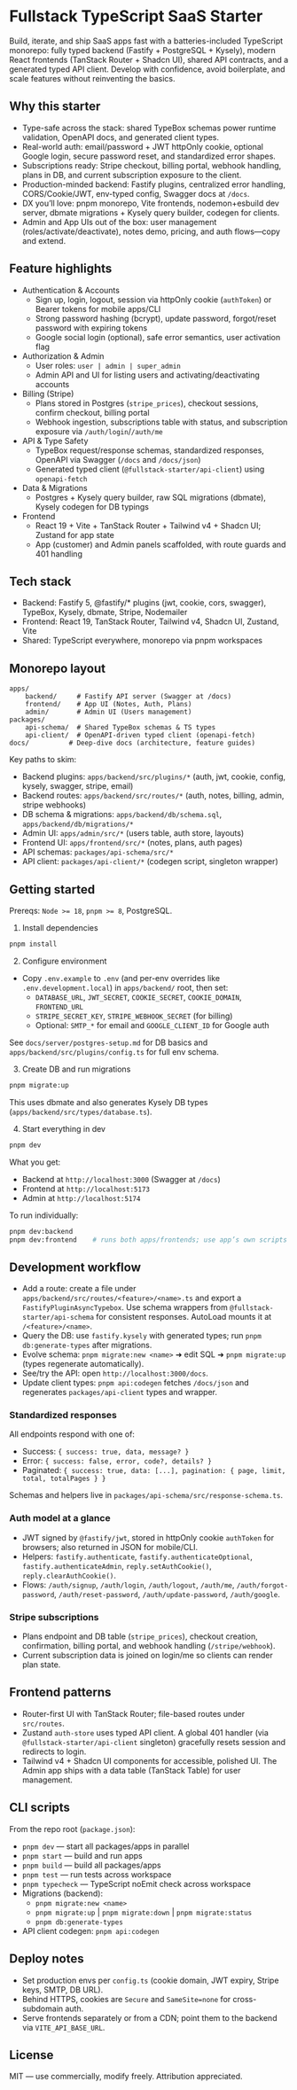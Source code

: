 
# Fullstack TypeScript SaaS Starter

Build, iterate, and ship SaaS apps fast with a batteries-included TypeScript monorepo: fully typed backend (Fastify + PostgreSQL + Kysely), modern React frontends (TanStack Router + Shadcn UI), shared API contracts, and a generated typed API client. Develop with confidence, avoid boilerplate, and scale features without reinventing the basics.

## Why this starter

- Type-safe across the stack: shared TypeBox schemas power runtime validation, OpenAPI docs, and generated client types.
- Real-world auth: email/password + JWT httpOnly cookie, optional Google login, secure password reset, and standardized error shapes.
- Subscriptions ready: Stripe checkout, billing portal, webhook handling, plans in DB, and current subscription exposure to the client.
- Production-minded backend: Fastify plugins, centralized error handling, CORS/Cookie/JWT, env-typed config, Swagger docs at `/docs`.
- DX you’ll love: pnpm monorepo, Vite frontends, nodemon+esbuild dev server, dbmate migrations + Kysely query builder, codegen for clients.
- Admin and App UIs out of the box: user management (roles/activate/deactivate), notes demo, pricing, and auth flows—copy and extend.

## Feature highlights

- Authentication & Accounts
	- Sign up, login, logout, session via httpOnly cookie (`authToken`) or Bearer tokens for mobile apps/CLI
	- Strong password hashing (bcrypt), update password, forgot/reset password with expiring tokens
	- Google social login (optional), safe error semantics, user activation flag
- Authorization & Admin
	- User roles: `user | admin | super_admin`
	- Admin API and UI for listing users and activating/deactivating accounts
- Billing (Stripe)
	- Plans stored in Postgres (`stripe_prices`), checkout sessions, confirm checkout, billing portal
	- Webhook ingestion, subscriptions table with status, and subscription exposure via `/auth/login`/`/auth/me`
- API & Type Safety
	- TypeBox request/response schemas, standardized responses, OpenAPI via Swagger (`/docs` and `/docs/json`)
	- Generated typed client (`@fullstack-starter/api-client`) using `openapi-fetch`
- Data & Migrations
	- Postgres + Kysely query builder, raw SQL migrations (dbmate), Kysely codegen for DB typings
- Frontend
	- React 19 + Vite + TanStack Router + Tailwind v4 + Shadcn UI; Zustand for app state
	- App (customer) and Admin panels scaffolded, with route guards and 401 handling

## Tech stack

- Backend: Fastify 5, @fastify/* plugins (jwt, cookie, cors, swagger), TypeBox, Kysely, dbmate, Stripe, Nodemailer
- Frontend: React 19, TanStack Router, Tailwind v4, Shadcn UI, Zustand, Vite
- Shared: TypeScript everywhere, monorepo via pnpm workspaces

## Monorepo layout

```
apps/
	backend/     # Fastify API server (Swagger at /docs)
	frontend/    # App UI (Notes, Auth, Plans)
	admin/       # Admin UI (Users management)
packages/
	api-schema/  # Shared TypeBox schemas & TS types
	api-client/  # OpenAPI-driven typed client (openapi-fetch)
docs/          # Deep-dive docs (architecture, feature guides)
```

Key paths to skim:
- Backend plugins: `apps/backend/src/plugins/*` (auth, jwt, cookie, config, kysely, swagger, stripe, email)
- Backend routes: `apps/backend/src/routes/*` (auth, notes, billing, admin, stripe webhooks)
- DB schema & migrations: `apps/backend/db/schema.sql`, `apps/backend/db/migrations/*`
- Admin UI: `apps/admin/src/*` (users table, auth store, layouts)
- Frontend UI: `apps/frontend/src/*` (notes, plans, auth pages)
- API schemas: `packages/api-schema/src/*`
- API client: `packages/api-client/*` (codegen script, singleton wrapper)

## Getting started

Prereqs: `Node >= 18`, `pnpm >= 8`, PostgreSQL.

1) Install dependencies

```bash
pnpm install
```

2) Configure environment

- Copy `.env.example` to `.env` (and per-env overrides like `.env.development.local`) in `apps/backend/` root, then set:
	- `DATABASE_URL`, `JWT_SECRET`, `COOKIE_SECRET`, `COOKIE_DOMAIN`, `FRONTEND_URL`
	- `STRIPE_SECRET_KEY`, `STRIPE_WEBHOOK_SECRET` (for billing)
	- Optional: `SMTP_*` for email and `GOOGLE_CLIENT_ID` for Google auth

See `docs/server/postgres-setup.md` for DB basics and `apps/backend/src/plugins/config.ts` for full env schema.

3) Create DB and run migrations

```bash
pnpm migrate:up
```

This uses dbmate and also generates Kysely DB types (`apps/backend/src/types/database.ts`).

4) Start everything in dev

```bash
pnpm dev
```

What you get:
- Backend at `http://localhost:3000` (Swagger at `/docs`)
- Frontend at `http://localhost:5173`
- Admin at `http://localhost:5174`

To run individually:

```bash
pnpm dev:backend
pnpm dev:frontend    # runs both apps/frontends; use app’s own scripts if needed
```

## Development workflow

- Add a route: create a file under `apps/backend/src/routes/<feature>/<name>.ts` and export a `FastifyPluginAsyncTypebox`. Use schema wrappers from `@fullstack-starter/api-schema` for consistent responses. AutoLoad mounts it at `/<feature>/<name>`.
- Query the DB: use `fastify.kysely` with generated types; run `pnpm db:generate-types` after migrations.
- Evolve schema: `pnpm migrate:new <name>` ➜ edit SQL ➜ `pnpm migrate:up` (types regenerate automatically).
- See/try the API: open `http://localhost:3000/docs`.
- Update client types: `pnpm api:codegen` fetches `/docs/json` and regenerates `packages/api-client` types and wrapper.

### Standardized responses

All endpoints respond with one of:
- Success: `{ success: true, data, message? }`
- Error: `{ success: false, error, code?, details? }`
- Paginated: `{ success: true, data: [...], pagination: { page, limit, total, totalPages } }`

Schemas and helpers live in `packages/api-schema/src/response-schema.ts`.

### Auth model at a glance

- JWT signed by `@fastify/jwt`, stored in httpOnly cookie `authToken` for browsers; also returned in JSON for mobile/CLI.
- Helpers: `fastify.authenticate`, `fastify.authenticateOptional`, `fastify.authenticateAdmin`, `reply.setAuthCookie()`, `reply.clearAuthCookie()`.
- Flows: `/auth/signup`, `/auth/login`, `/auth/logout`, `/auth/me`, `/auth/forgot-password`, `/auth/reset-password`, `/auth/update-password`, `/auth/google`.

### Stripe subscriptions

- Plans endpoint and DB table (`stripe_prices`), checkout creation, confirmation, billing portal, and webhook handling (`/stripe/webhook`).
- Current subscription data is joined on login/me so clients can render plan state.

## Frontend patterns

- Router-first UI with TanStack Router; file-based routes under `src/routes`.
- Zustand `auth-store` uses typed API client. A global 401 handler (via `@fullstack-starter/api-client` singleton) gracefully resets session and redirects to login.
- Tailwind v4 + Shadcn UI components for accessible, polished UI. The Admin app ships with a data table (TanStack Table) for user management.

## CLI scripts

From the repo root (`package.json`):

- `pnpm dev` — start all packages/apps in parallel
- `pnpm start` — build and run apps
- `pnpm build` — build all packages/apps
- `pnpm test` — run tests across workspace
- `pnpm typecheck` — TypeScript noEmit check across workspace
- Migrations (backend):
	- `pnpm migrate:new <name>`
	- `pnpm migrate:up` | `pnpm migrate:down` | `pnpm migrate:status`
	- `pnpm db:generate-types`
- API client codegen: `pnpm api:codegen`

## Deploy notes

- Set production envs per `config.ts` (cookie domain, JWT expiry, Stripe keys, SMTP, DB URL).
- Behind HTTPS, cookies are `Secure` and `SameSite=none` for cross-subdomain auth.
- Serve frontends separately or from a CDN; point them to the backend via `VITE_API_BASE_URL`.

## License

MIT — use commercially, modify freely. Attribution appreciated.
